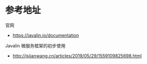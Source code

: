 # 参考地址
官网
- https://javalin.io/documentation

Javalin 微服务框架的初步使用
- http://jsjianwang.cn/articles/2019/05/29/1559109825698.html

